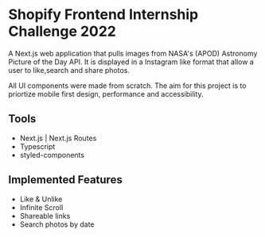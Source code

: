 # Shopify Frontend Internship Challenge 2022

A Next.js web application that pulls images from NASA's (APOD) Astronomy Picture of the Day API. It is displayed in a Instagram like format that allow a user to like,search and share photos. 

All UI components were made from scratch. The aim for this project is to priortize mobile first design, performance and accessibility. 

## Tools

- Next.js | Next.js Routes
- Typescript
- styled-components


## Implemented Features

- Like & Unlike  
- Infinite Scroll
- Shareable links
- Search photos by date
